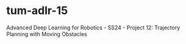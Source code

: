 # tum-adlr-15
Advanced Deep Learning for Robotics - SS24 - Project 12: Trajectory Planning with Moving Obstacles
